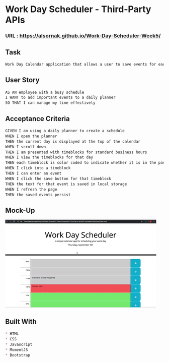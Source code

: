 # Work Day Scheduler - Third-Party APIs

### URL : https://alsornak.github.io/Work-Day-Scheduler-Week5/

## Task
```md
Work Day Calendar application that allows a user to save events for each hour of the day. This app will run in the browser and feature dynamically updated HTML and CSS powered by jQuery.
```

## User Story
```md
AS AN employee with a busy schedule
I WANT to add important events to a daily planner
SO THAT I can manage my time effectively
```

## Acceptance Criteria

```md
GIVEN I am using a daily planner to create a schedule
WHEN I open the planner
THEN the current day is displayed at the top of the calendar
WHEN I scroll down
THEN I am presented with timeblocks for standard business hours
WHEN I view the timeblocks for that day
THEN each timeblock is color coded to indicate whether it is in the past, present, or future
WHEN I click into a timeblock
THEN I can enter an event
WHEN I click the save button for that timeblock
THEN the text for that event is saved in local storage
WHEN I refresh the page
THEN the saved events persist
```

## Mock-Up
![screenshot of webpage](./assets/image/05-third-party-apis-homework-demo.gif)
<img src="https://github.com/alsornak/Work-Day-Scheduler-Week5/blob/main/assets/image/05-third-party-apis-homework-demo.g" alt="" style="max-width: 100%;">

## Built With

```md
* HTML
* CSS
* Javascript
* MomentJS
* Bootstrap
```